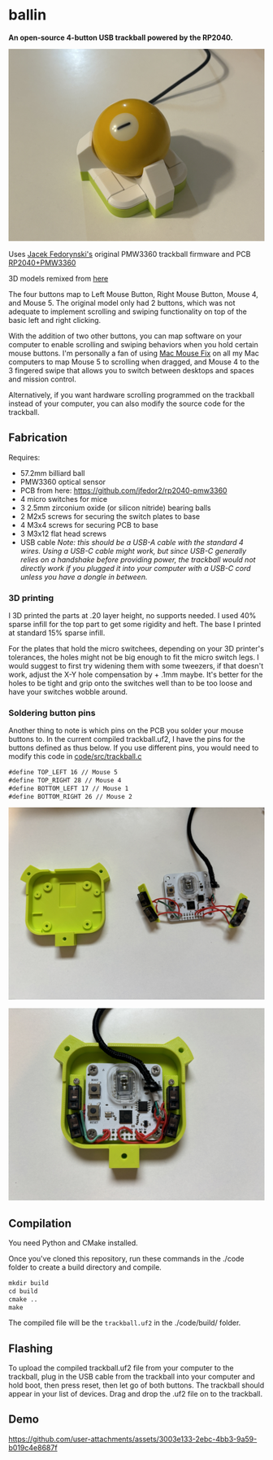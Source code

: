 # ballin

**An open-source 4-button USB trackball powered by the RP2040.**

![](./imgs/IMG_1.jpg)

Uses [Jacek Fedorynski's](https://github.com/jfedor2) original PMW3360 trackball firmware and PCB [RP2040+PMW3360](https://github.com/jfedor2/rp2040-pmw3360)

3D models remixed from [here](https://www.printables.com/model/267954-trackball-15de/comments)

The four buttons map to Left Mouse Button, Right Mouse Button, Mouse 4, and Mouse 5. The original model only had 2 buttons, which was not adequate to implement scrolling and swiping functionality on top of the basic left and right clicking.

With the addition of two other buttons, you can map software on your computer to enable scrolling and swiping behaviors when you hold certain mouse buttons. I'm personally a fan of using [Mac Mouse Fix](https://github.com/noah-nuebling/mac-mouse-fix) on all my Mac computers to map Mouse 5 to scrolling when dragged, and Mouse 4 to the 3 fingered swipe that allows you to switch between desktops and spaces and mission control. 

Alternatively, if you want hardware scrolling programmed on the trackball instead of your computer, you can also modify the source code for the trackball. 

## Fabrication
Requires:

- 57.2mm billiard ball
- PMW3360 optical sensor
- PCB from here: https://github.com/jfedor2/rp2040-pmw3360
- 4 micro switches for mice
- 3 2.5mm zirconium oxide (or silicon nitride) bearing balls
- 2 M2x5 screws for securing the switch plates to base 
- 4 M3x4 screws for securing PCB to base
- 3 M3x12 flat head screws
- USB cable *Note: this should be a USB-A cable with the standard 4 wires. Using a USB-C cable might work, but since USB-C generally relies on a handshake before providing power, the trackball would not directly work if you plugged it into your computer with a USB-C cord unless you have a dongle in between.*

### 3D printing
I 3D printed the parts at .20 layer height, no supports needed. I used 40% sparse infill for the top part to get some rigidity and heft. The base I printed at standard 15% sparse infill. 

For the plates that hold the micro switchees, depending on your 3D printer's tolerances, the holes might not be big enough to fit the micro switch legs. I would suggest to first try widening them with some tweezers, if that doesn't work, adjust the X-Y hole compensation by + .1mm maybe. It's better for the holes to be tight and grip onto the switches well than to be too loose and have your switches wobble around. 

### Soldering button pins
Another thing to note is which pins on the PCB you solder your mouse buttons to. In the current compiled trackball.uf2, I have the pins for the buttons defined as thus below. If you use different pins, you would need to modify this code in [code/src/trackball.c](https://github.com/SamIAm2000/ballin-rp2040-trackball/blob/main/code/src/trackball.c)
```
#define TOP_LEFT 16 // Mouse 5
#define TOP_RIGHT 28 // Mouse 4
#define BOTTOM_LEFT 17 // Mouse 1
#define BOTTOM_RIGHT 26 // Mouse 2
```

![IMG_2.JPG](./imgs/IMG_2.JPG)

![IMG_3.JPG](./imgs/IMG_3.JPG)

## Compilation

You need Python and CMake installed. 

Once you've cloned this repository, run these commands in the ./code folder to create a build directory and compile.
```
mkdir build
cd build
cmake ..
make
```
The compiled file will be the `trackball.uf2` in the ./code/build/ folder.

## Flashing
To upload the compiled trackball.uf2 file from your computer to the trackball, plug in the USB cable from the trackball into your computer and hold boot, then press reset, then let go of both buttons. The trackball should appear in your list of devices. Drag and drop the .uf2 file on to the trackball.

## Demo
https://github.com/user-attachments/assets/3003e133-2ebc-4bb3-9a59-b019c4e8687f

